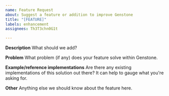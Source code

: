 ```yaml
---
name: Feature Request
about: Suggest a feature or addition to improve Genstone
title: "[FEATURE]"
labels: enhancement
assignees: Th3T3chn0G1t

---
```


**Description**
What should we add?

**Problem**
What problem (if any) does your feature solve within Genstone.

**Example/reference implementations**
Are there any existing implementations of this solution out there? It can help to gauge what you're asking for.

**Other**
Anything else we should know about the feature here.
